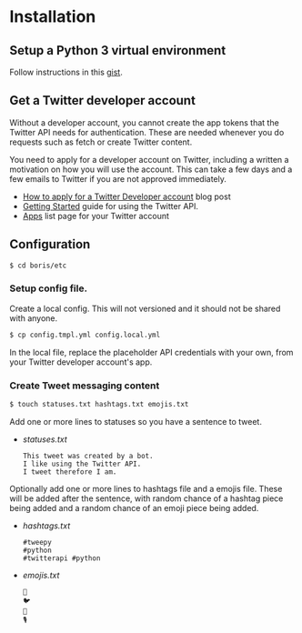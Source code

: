 # Installation


## Setup a Python 3 virtual environment

Follow instructions in this [gist](https://gist.github.com/MichaelCurrin/3a4d14ba1763b4d6a1884f56a01412b7).


## Get a Twitter developer account


Without a developer account, you cannot create the app tokens that the Twitter API needs for authentication. These are needed whenever you do requests such as fetch or create Twitter content.

You need to apply for a developer account on Twitter, including a written a motivation on how you will use the account. This can take a few days and a few emails to Twitter if you are not approved immediately.

- [How to apply for a Twitter Developer account](https://www.extly.com/docs/autotweetng_joocial/tutorials/how-to-auto-post-from-joomla-to-twitter/apply-for-a-twitter-developer-account/#apply-for-a-developer-account) blog post
- [Getting Started](https://developer.twitter.com/en/docs/basics/getting-started) guide for using the Twitter API.
- [Apps](https://developer.twitter.com/en/apps) list page for your Twitter account


## Configuration


```bash
$ cd boris/etc
```

### Setup config file.

Create a local config. This will not versioned and it should not be shared with anyone.

```bash
$ cp config.tmpl.yml config.local.yml
```

In the local file, replace the placeholder API credentials with your own, from your Twitter developer account's app.


### Create Tweet messaging content


```bash
$ touch statuses.txt hashtags.txt emojis.txt
```

Add one or more lines to statuses so you have a sentence to tweet.

- _statuses.txt_
    ```
    This tweet was created by a bot.
    I like using the Twitter API.
    I tweet therefore I am.
    ```

Optionally add one or more lines to hashtags file and a emojis file. These will be added after the sentence, with random chance of a hashtag piece being added and a random chance of an emoji piece being added.

- _hashtags.txt_
    ```
    #tweepy
    #python
    #twitterapi #python
    ```
- _emojis.txt_
    ```
    🐯
    🐦
    🤖
    🎙️
    ```
